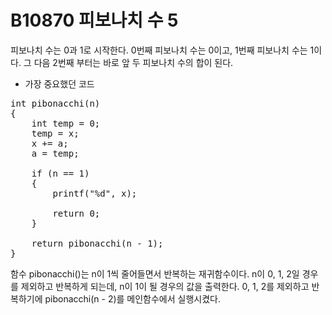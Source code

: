 # B10870 피보나치 수 5
피보나치 수는 0과 1로 시작한다. 0번째 피보나치 수는 0이고, 1번째 피보나치 수는 1이다.
그 다음 2번째 부터는 바로 앞 두 피보나치 수의 합이 된다.

- 가장 중요했던 코드  
<pre>
int pibonacchi(n)
{
	int temp = 0;
	temp = x;
	x += a;
	a = temp;

	if (n == 1)
	{
		printf("%d", x);
		
		return 0;
	}

	return pibonacchi(n - 1);
}
</pre>
함수 pibonacchi()는 n이 1씩 줄어들면서 반복하는 재귀함수이다.
n이 0, 1, 2일 경우를 제외하고 반복하게 되는데,
n이 1이 될 경우의 값을 출력한다.
0, 1, 2를 제외하고 반복하기에 pibonacchi(n - 2)를 메인함수에서 실행시켰다.  